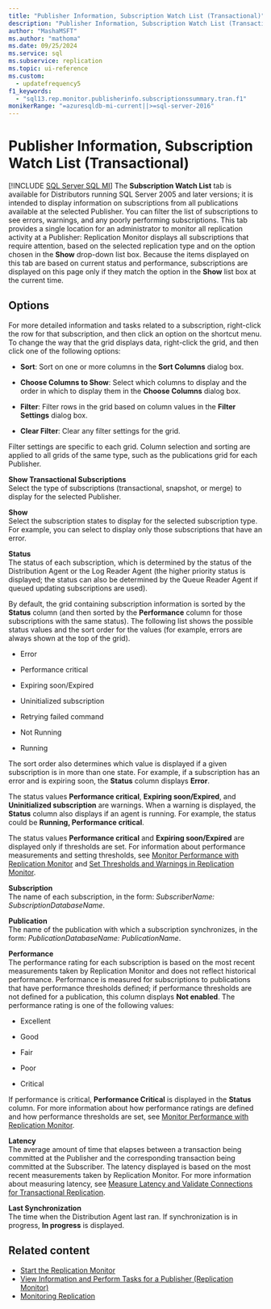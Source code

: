 ```yaml
---
title: "Publisher Information, Subscription Watch List (Transactional)"
description: "Publisher Information, Subscription Watch List (Transactional)"
author: "MashaMSFT"
ms.author: "mathoma"
ms.date: 09/25/2024
ms.service: sql
ms.subservice: replication
ms.topic: ui-reference
ms.custom:
  - updatefrequency5
f1_keywords:
  - "sql13.rep.monitor.publisherinfo.subscriptionssummary.tran.f1"
monikerRange: "=azuresqldb-mi-current||>=sql-server-2016"
---
```

# Publisher Information, Subscription Watch List (Transactional)
[!INCLUDE [SQL Server SQL MI](../../includes/applies-to-version/sql-asdbmi.md)]
  The **Subscription Watch List** tab is available for Distributors running SQL Server 2005 and later versions; it is intended to display information on subscriptions from all publications available at the selected Publisher. You can filter the list of subscriptions to see errors, warnings, and any poorly performing subscriptions. This tab provides a single location for an administrator to monitor all replication activity at a Publisher: Replication Monitor displays all subscriptions that require attention, based on the selected replication type and on the option chosen in the **Show** drop-down list box. Because the items displayed on this tab are based on current status and performance, subscriptions are displayed on this page only if they match the option in the **Show** list box at the current time.  
  
## Options  
 For more detailed information and tasks related to a subscription, right-click the row for that subscription, and then click an option on the shortcut menu. To change the way that the grid displays data, right-click the grid, and then click one of the following options:  
  
-   **Sort**: Sort on one or more columns in the **Sort Columns** dialog box.  
  
-   **Choose Columns to Show**: Select which columns to display and the order in which to display them in the **Choose Columns** dialog box.  
  
-   **Filter**: Filter rows in the grid based on column values in the **Filter Settings** dialog box.  
  
-   **Clear Filter**: Clear any filter settings for the grid.  
  
 Filter settings are specific to each grid. Column selection and sorting are applied to all grids of the same type, such as the publications grid for each Publisher.  
  
 **Show Transactional Subscriptions**  
 Select the type of subscriptions (transactional, snapshot, or merge) to display for the selected Publisher.  
  
 **Show**  
 Select the subscription states to display for the selected subscription type. For example, you can select to display only those subscriptions that have an error.  
  
 **Status**  
 The status of each subscription, which is determined by the status of the Distribution Agent or the Log Reader Agent (the higher priority status is displayed; the status can also be determined by the Queue Reader Agent if queued updating subscriptions are used).  
  
 By default, the grid containing subscription information is sorted by the **Status** column (and then sorted by the **Performance** column for those subscriptions with the same status). The following list shows the possible status values and the sort order for the values (for example, errors are always shown at the top of the grid).  
  
-   Error  
  
-   Performance critical  
  
-   Expiring soon/Expired  
  
-   Uninitialized subscription  
  
-   Retrying failed command  
  
-   Not Running  
  
-   Running  
  
 The sort order also determines which value is displayed if a given subscription is in more than one state. For example, if a subscription has an error and is expiring soon, the **Status** column displays **Error**.  
  
 The status values **Performance critical**, **Expiring soon/Expired**, and **Uninitialized subscription** are warnings. When a warning is displayed, the **Status** column also displays if an agent is running. For example, the status could be **Running, Performance critical**.  
  
 The status values **Performance critical** and **Expiring soon/Expired** are displayed only if thresholds are set. For information about performance measurements and setting thresholds, see [Monitor Performance with Replication Monitor](../../relational-databases/replication/monitor/monitor-performance-with-replication-monitor.md) and [Set Thresholds and Warnings in Replication Monitor](../../relational-databases/replication/monitor/set-thresholds-and-warnings-in-replication-monitor.md).  
  
 **Subscription**  
 The name of each subscription, in the form: *SubscriberName: SubscriptionDatabaseName*.  
  
 **Publication**  
 The name of the publication with which a subscription synchronizes, in the form: *PublicationDatabaseName: PublicationName*.  
  
 **Performance**  
 The performance rating for each subscription is based on the most recent measurements taken by Replication Monitor and does not reflect historical performance. Performance is measured for subscriptions to publications that have performance thresholds defined; if performance thresholds are not defined for a publication, this column displays **Not enabled**. The performance rating is one of the following values:  
  
-   Excellent  
  
-   Good  
  
-   Fair  
  
-   Poor  
  
-   Critical  
  
 If performance is critical, **Performance Critical** is displayed in the **Status** column. For more information about how performance ratings are defined and how performance thresholds are set, see [Monitor Performance with Replication Monitor](../../relational-databases/replication/monitor/monitor-performance-with-replication-monitor.md).  
  
 **Latency**  
 The average amount of time that elapses between a transaction being committed at the Publisher and the corresponding transaction being committed at the Subscriber. The latency displayed is based on the most recent measurements taken by Replication Monitor. For more information about measuring latency, see [Measure Latency and Validate Connections for Transactional Replication](../../relational-databases/replication/monitor/measure-latency-and-validate-connections-for-transactional-replication.md).  
  
 **Last Synchronization**  
 The time when the Distribution Agent last ran. If synchronization is in progress, **In progress** is displayed.  
  
## Related content

- [Start the Replication Monitor](../../relational-databases/replication/monitor/start-the-replication-monitor.md)
- [View Information and Perform Tasks for a Publisher &#40;Replication Monitor&#41;](../../relational-databases/replication/monitor/view-information-and-perform-tasks-replication-monitor.md)
- [Monitoring Replication](../../relational-databases/replication/monitor/monitoring-replication.md)

